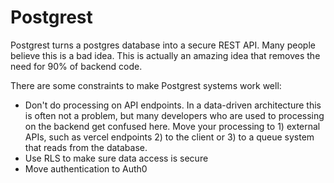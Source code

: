 # Postgrest

Postgrest turns a postgres database into a secure REST API. Many people believe this is a bad idea. This is actually
an amazing idea that removes the need for 90% of backend code.

There are some constraints to make Postgrest systems work well:
* Don't do processing on API endpoints. In a data-driven architecture this is often not a problem, but many developers
who are used to processing on the backend get confused here. Move your processing to 1) external APIs, such as vercel
endpoints 2) to the client or 3) to a queue system that reads from the database.
* Use RLS to make sure data access is secure
* Move authentication to Auth0
